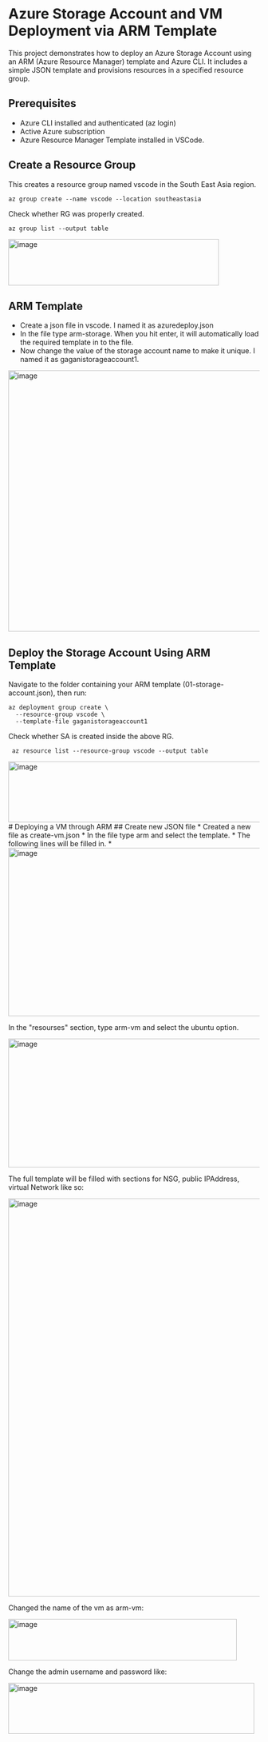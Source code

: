 # Azure Storage Account and VM Deployment via ARM Template
This project demonstrates how to deploy an Azure Storage Account using an ARM (Azure Resource Manager) template and Azure CLI. It includes a simple JSON template and provisions resources in a specified resource group.
## Prerequisites
* Azure CLI installed and authenticated (az login)
* Active Azure subscription
* Azure Resource Manager Template installed in VSCode.
## Create a Resource Group
This creates a resource group named vscode in the South East Asia region.
```
az group create --name vscode --location southeastasia
```
Check whether RG was properly created.
```
az group list --output table
```
<img width="422" height="93" alt="image" src="https://github.com/user-attachments/assets/3f187405-5e60-4c1a-b2da-1f4adb44e9c7" />

## ARM Template
* Create a json file in vscode. I named it as azuredeploy.json
* In the file type arm-storage. When you hit enter, it will automatically load the required template in to the file.
* Now change the value of the storage account name to make it unique. I named it as gaganistorageaccount1.

<img width="548" height="523" alt="image" src="https://github.com/user-attachments/assets/f78df653-4f75-4f3c-a796-4b73c6ae6ce8" />

## Deploy the Storage Account Using ARM Template
Navigate to the folder containing your ARM template (01-storage-account.json), then run:
```
az deployment group create \
  --resource-group vscode \
  --template-file gaganistorageaccount1
```
Check whether SA is created inside the above RG.
```
 az resource list --resource-group vscode --output table
```
<img width="807" height="122" alt="image" src="https://github.com/user-attachments/assets/b2cb15bf-b676-4003-9ff1-4c8b257bb3a6" />
# Deploying a VM through ARM
## Create new JSON file
* Created a new file as create-vm.json
* In the file type arm and select the template.
* The following lines will be filled in.
* 
<img width="626" height="337" alt="image" src="https://github.com/user-attachments/assets/d2fb0ad3-e1f0-4496-afaf-9b68826932a2" />

In the "resourses" section, type arm-vm and select the ubuntu option.

<img width="513" height="258" alt="image" src="https://github.com/user-attachments/assets/b013cfd3-2c00-4414-8fc2-0a7bde0df189" />

The full template will be filled with sections for NSG, public IPAddress, virtual Network like so:

<img width="602" height="797" alt="image" src="https://github.com/user-attachments/assets/a025f7c4-5414-4048-9aa2-53e01683128b" />

Changed the name of the vm as arm-vm:

<img width="458" height="83" alt="image" src="https://github.com/user-attachments/assets/f497ec75-5485-4149-8c8a-cb445dc1cf40" />

Change the admin username and password like:

<img width="493" height="102" alt="image" src="https://github.com/user-attachments/assets/46fe635a-57b6-4385-8bce-2b29a954052b" />
